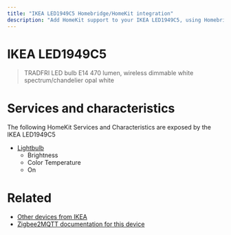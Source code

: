 ```yaml
---
title: "IKEA LED1949C5 Homebridge/HomeKit integration"
description: "Add HomeKit support to your IKEA LED1949C5, using Homebridge, Zigbee2MQTT and homebridge-z2m."
---
```

<!---
This file has been GENERATED using src/docgen/docgen.ts
DO NOT EDIT THIS FILE MANUALLY!
-->
# IKEA LED1949C5
> TRADFRI LED bulb E14 470 lumen, wireless dimmable white spectrum/chandelier opal white


# Services and characteristics
The following HomeKit Services and Characteristics are exposed by
the IKEA LED1949C5

* [Lightbulb](../../light.md)
  * Brightness
  * Color Temperature
  * On


# Related
* [Other devices from IKEA](../index.md#ikea)
* [Zigbee2MQTT documentation for this device](https://www.zigbee2mqtt.io/devices/LED1949C5.html)
